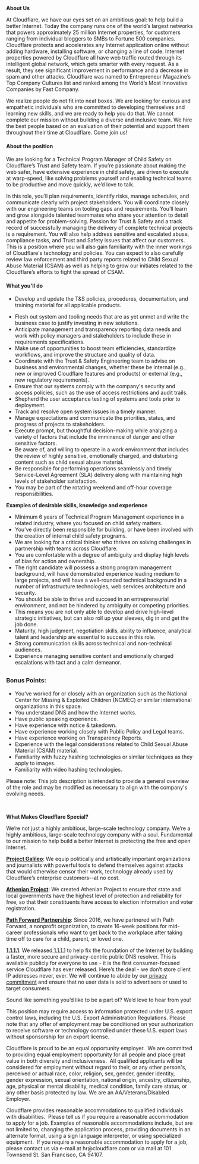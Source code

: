 <div class="content-intro">
	<div><strong>About Us</strong></div>
	<div>
		<p><span style="font-weight: 400;">At Cloudflare, we have our eyes set on an ambitious goal: to help build a better Internet. Today the company runs one of the world’s largest networks that powers approximately 25 million Internet properties, for customers ranging from individual bloggers to SMBs to Fortune 500 companies. Cloudflare protects and accelerates any Internet application online without adding hardware, installing software, or changing a line of code. Internet properties powered by Cloudflare all have web traffic routed through its intelligent global network, which gets smarter with every request. As a result, they see significant improvement in performance and a decrease in spam and other attacks. Cloudflare was named to Entrepreneur Magazine’s Top Company Cultures list and ranked among the World’s Most Innovative Companies by Fast Company.</span><span style="font-weight: 400;">&nbsp;</span></p>
		<p><span style="font-weight: 400;">We realize people do not fit into neat boxes. We are looking for curious and empathetic individuals who are committed to developing themselves and learning new skills, and we are ready to help you do that. We cannot complete our mission without building a diverse and inclusive team. We hire the best people based on an evaluation of their potential and support them throughout their time at Cloudflare. Come join us!&nbsp;</span></p>
	</div>
</div>
<h4>About the position</h4>
<p>We are looking for a Technical Program Manager of Child Safety on Cloudflare’s Trust and Safety team. If you’re passionate about making the web safer, have extensive experience in child safety, are driven to execute at warp-speed, like solving problems yourself and enabling technical teams to be productive and move quickly, we’d love to talk.&nbsp;</p>
<p>In this role, you’ll plan requirements, identify risks, manage schedules, and communicate clearly with project stakeholders. You will coordinate closely with our engineering teams on tooling gaps and requirements. You’ll learn and grow alongside talented teammates who share your attention to detail and appetite for problem-solving. Passion for Trust &amp; Safety and a track record of successfully managing the delivery of complete technical projects is a requirement. You will also help address sensitive and escalated abuse, compliance tasks, and Trust and Safety issues that affect our customers. This is a position where you will also gain familiarity with the inner workings of Cloudflare's technology and policies. You can expect to also carefully review law enforcement and third party reports related to Child Sexual Abuse Material (CSAM) as well as helping to grow our initiates related to the Cloudflare’s efforts to fight the spread of CSAM.</p>
<h4>What you'll do</h4>
<ul>
	<li>Develop and update the T&amp;S policies, procedures, documentation, and training material for all applicable products.</li>
</ul>
<ul>
	<li>Flesh out system and tooling needs that are as yet unmet and write the business case to justify investing in new solutions.</li>
	<li>Anticipate management and transparency reporting data needs and work with policy managers and stakeholders to include these in requirements specifications.</li>
	<li>Make use of opportunities to boost team efficiencies, standardize workflows, and improve the structure and quality of data.</li>
	<li>Coordinate with the Trust &amp; Safety Engineering team to advise on business and environmental changes, whether these be internal (e.g., new or improved Cloudflare features and products) or external (e.g., new regulatory requirements).</li>
	<li>Ensure that our systems comply with the company's security and access policies, such as the use of access restrictions and audit trails.</li>
	<li>Shepherd the user acceptance testing of systems and tools prior to deployment.</li>
	<li>Track and resolve open system issues in a timely manner.</li>
	<li>Manage expectations and communicate the priorities, status, and progress of projects to stakeholders.</li>
	<li>Execute prompt, but thoughtful decision-making while analyzing a variety of factors that include the imminence of danger and other sensitive factors.</li>
	<li>Be aware of, and willing to operate in a work environment that includes the review of highly sensitive, emotionally charged, and disturbing content such as child sexual abuse material.</li>
	<li>Be responsible for performing operations seamlessly and timely Service-Level Agreement (SLA) delivery along with maintaining high levels of stakeholder satisfaction.</li>
	<li>You may be part of the rotating weekend and off-hour coverage responsibilities.</li>
</ul>
<p><strong>Examples of desirable skills, knowledge and experience</strong></p>
<ul>
	<li>Minimum 6 years of Technical Program Management experience in a related industry, where you focused on child safety matters.</li>
	<li>You’ve directly been responsible for building, or have been involved with the creation of internal child safety programs.</li>
	<li>We are looking for a critical thinker who thrives on solving challenges in partnership with teams across Cloudflare.</li>
	<li>You are comfortable with a degree of ambiguity and display high levels of bias for action and ownership.</li>
	<li>The right candidate will possess a strong program management background, will have demonstrated experience leading medium to large projects, and will have a well-rounded technical background in a number of infrastructure technologies, web services architecture and security.</li>
	<li>You should be able to thrive and succeed in an entrepreneurial environment, and not be hindered by ambiguity or competing priorities.</li>
	<li>This means you are not only able to develop and drive high-level strategic initiatives, but can also roll up your sleeves, dig in and get the job done.</li>
	<li>Maturity, high judgment, negotiation skills, ability to influence, analytical talent and leadership are essential to success in this role.</li>
	<li>Strong communication skills across technical and non-technical audiences.</li>
	<li>Experience managing sensitive content and emotionally charged escalations with tact and a calm demeanor.</li>
</ul>
<h2><span style="font-size: 12pt;"><strong>Bonus Points</strong><strong>:</strong></span></h2>
<ul>
	<li>You’ve worked for or closely with an organization such as the National Center for Missing &amp; Exploited Children (NCMEC) or similar international organizations in this space.</li>
	<li>You understand DNS and how the Internet works.</li>
	<li>Have public speaking experience.</li>
	<li>Have experience with notice &amp; takedown.</li>
	<li>Have experience working closely with Public Policy and Legal teams.</li>
	<li>Have experience working on Transparency Reports.</li>
	<li>Experience with the legal considerations related to Child Sexual Abuse Material (CSAM) material.</li>
	<li>Familiarity with fuzzy hashing technologies or similar techniques as they apply to images.</li>
	<li>Familiarity with video hashing technologies.</li>
</ul>
<p>Please note: This job description is intended to provide a general overview of the role and may be modified as necessary to align with the company's evolving needs.</p>
<p>&nbsp;</p>
<div class="content-conclusion">
	<p><strong>What Makes Cloudflare Special?</strong></p>
	<p><span style="font-weight: 400;">We’re not just a highly ambitious, large-scale technology company. We’re a highly ambitious, large-scale technology company with a soul. Fundamental to our mission to help build a better Internet is protecting the free and open Internet.</span></p>
	<p><a href="https://blog.cloudflare.com/protecting-free-expression-online/"><strong>Project Galileo</strong></a><span style="font-weight: 400;">: We equip politically and artistically important organizations and journalists with powerful tools to defend themselves against attacks that would otherwise censor their work, technology already used by Cloudflare’s enterprise customers--at no cost.</span></p>
	<p><strong><a href="https://www.cloudflare.com/athenian/">Athenian Project</a></strong><span style="font-weight: 400;">: We created Athenian Project to ensure that state and local governments have the highest level of protection and reliability for free, so that their constituents have access to election information and voter registration.</span></p>
	<p><a href="https://blog.cloudflare.com/tag/path-forward/"><strong>Path Forward Partnership</strong></a><span style="font-weight: 400;">: Since 2016, we have partnered with Path Forward, a nonprofit organization, to create 16-week positions for mid-career professionals who want to get back to the workplace after taking time off to care for a child, parent, or loved one.</span></p>
	<p><a href="https://1.1.1.1/"><strong>1.1.1.1</strong></a><span style="font-weight: 400;">: We released</span><a href="https://1.1.1.1/"> <span style="font-weight: 400;">1.1.1.1</span></a><span style="font-weight: 400;"> to help fix the foundation of the Internet by building a faster, more secure and privacy-centric public DNS resolver. This is available publicly for everyone to use - it is the first consumer-focused service Cloudflare has ever released. Here’s the deal - we don’t store client IP addresses never, ever. We will continue to abide by our</span><a href="https://developers.cloudflare.com/1.1.1.1/privacy/public-dns-resolver"> privacy commitment</a><span style="font-weight: 400;"> and ensure that no user data is sold to advertisers or used to target consumers.</span></p>
	<p><span style="font-weight: 400;">Sound like something you’d like to be a part of? We’d love to hear from you!</span></p>
	<p><span style="font-weight: 400;">This position may require access to information protected under U.S. export control laws, including the U.S. Export Administration Regulations. Please note that any offer of employment may be conditioned on your authorization to receive software or technology controlled under these U.S. export laws without sponsorship for an export license.</span></p>
	<p><span style="font-weight: 400;">Cloudflare is proud to be an equal opportunity employer. &nbsp;We are committed to providing equal employment opportunity for all people and place great value in both diversity and inclusiveness. &nbsp;All qualified applicants will be considered for employment without regard to their, or any other person's, perceived or actual</span> <span style="font-weight: 400;">race, color, religion, sex, gender, gender identity, gender expression, sexual orientation, national origin, ancestry, citizenship, age, physical or mental disability, medical condition, family care status, or any other basis protected by law. </span><span style="font-weight: 400;">We are an AA/Veterans/Disabled Employer.</span></p>
	<p><span style="font-weight: 400;">Cloudflare provides reasonable accommodations to qualified individuals with disabilities. &nbsp;Please tell us if you require a reasonable accommodation to apply for a job. Examples of reasonable accommodations include, but are not limited to, changing the application process, providing documents in an alternate format, using a sign language interpreter, or using specialized equipment. &nbsp;If you require a reasonable accommodation to apply for a job, please contact us via e-mail at </span><span style="font-weight: 400;">hr@cloudflare.com</span><span style="font-weight: 400;"> or via mail at 101 Townsend St. San Francisco, CA 94107.</span></p>
</div>